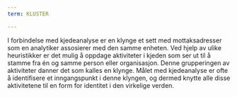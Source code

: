```yaml
---
term: KLUSTER

---
```

I forbindelse med kjedeanalyse er en klynge et sett med mottaksadresser som en analytiker assosierer med den samme enheten. Ved hjelp av ulike heuristikker er det mulig å oppdage aktiviteter i kjeden som ser ut til å stamme fra én og samme person eller organisasjon. Denne grupperingen av aktiviteter danner det som kalles en klynge. Målet med kjedeanalyse er ofte å identifisere et inngangspunkt i denne klyngen, og dermed knytte alle disse aktivitetene til en form for identitet i den virkelige verden.